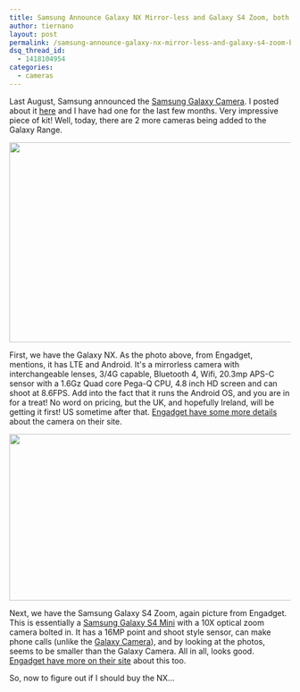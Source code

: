 ```yaml
---
title: Samsung Announce Galaxy NX Mirror-less and Galaxy S4 Zoom, both running Android
author: tiernano
layout: post
permalink: /samsung-announce-galaxy-nx-mirror-less-and-galaxy-s4-zoom-both-running-android/
dsq_thread_id:
  - 1418104954
categories:
  - cameras
---
```

Last August, Samsung announced the [Samsung Galaxy Camera][1]. I posted about it [here][2] and I have had one for the last few months. Very impressive piece of kit! Well, today, there are 2 more cameras being added to the Galaxy Range.

<img alt="" src="http://www.geekphotographer.com/wp-content/uploads/2013/06/062113_0716_SamsungAnno1.jpg" width="542" height="358" />

First, we have the Galaxy NX. As the photo above, from Engadget, mentions, it has LTE and Android. It's a mirrorless camera with interchangeable lenses, 3/4G capable, Bluetooth 4, Wifi, 20.3mp APS-C sensor with a 1.6Gz Quad core Pega-Q CPU, 4.8 inch HD screen and can shoot at 8.6FPS. Add into the fact that it runs the Android OS, and you are in for a treat! No word on pricing, but the UK, and hopefully Ireland, will be getting it first! US sometime after that. [Engadget have some more details][3] about the camera on their site.

<img alt="" src="http://www.geekphotographer.com/wp-content/uploads/2013/06/062113_0716_SamsungAnno2.jpg" width="543" height="298" />

Next, we have the Samsung Galaxy S4 Zoom, again picture from Engadget. This is essentially a [Samsung Galaxy S4 Mini][4] with a 10X optical zoom camera bolted in. It has a 16MP point and shoot style sensor, can make phone calls (unlike the [Galaxy Camera][1]), and by looking at the photos, seems to be smaller than the Galaxy Camera. All in all, looks good. [Engadget have more on their site][5] about this too.

So, now to figure out if I should buy the NX…

 [1]: http://georiot.co/1JKE
 [2]: http://www.geekphotographer.com/samsung-and-nikon-announce-android-powered-cameras/
 [3]: http://www.engadget.com/2013/06/20/samsung-galaxy-nx-mirrorless-camera-official/?utm_medium=feed&utm_source=Feed_Classic&utm_campaign=Engadget
 [4]: http://georiot.co/sUE
 [5]: http://www.engadget.com/2013/06/20/samsung-galaxy-s4-zoom-hands-on/?utm_medium=feed&utm_source=Feed_Classic&utm_campaign=Engadget
